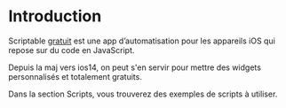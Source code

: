 # Introduction

Scriptable [gratuit](https://apps.apple.com/fr/app/scriptable/id1405459188) est une app d’automatisation pour les appareils iOS qui repose sur du code en JavaScript.

Depuis la maj vers ios14, on peut s'en servir pour mettre des widgets personnalisés et totalement gratuits.

Dans la section Scripts, vous trouverez des exemples de scripts à utiliser.
